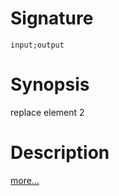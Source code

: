# Signature
```vikid-signature
input;output
```

# Synopsis
replace element 2

# Description

[more...](https://en.wikipedia.org/wiki/Tuple)